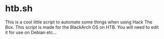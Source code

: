 # htb.sh
This is a cool little script to automate some things when using Hack The Box.
This script is made for the BlackArch OS on HTB. You will need to edit it for use on Debian etc...
